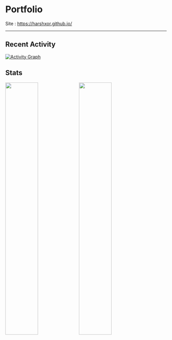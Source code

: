 # Portfolio

Site : https://harshxor.github.io/

---

## Recent Activity
[![Activity Graph](https://github-readme-activity-graph.vercel.app/graph?username=HarshXor&theme=react-dark&area=true)](https://github.com/HarshXor)

## Stats
<img alt="" align="left" width="45%" src="https://github-readme-streak-stats.herokuapp.com/?user=HarshXor&theme=transparent&border_radius=5" />
<img alt="" align="left" width="45%" src="https://github-readme-stats.vercel.app/api/top-langs/?username=HarshXor&layout=compact&theme=radical" />

<!--
**afrzlfa/afrzlfa** is a ✨ _special_ ✨ repository because its `README.md` (this file) appears on your GitHub profile.

Here are some ideas to get you started:

- 🔭 I’m currently working on ...
- 🌱 I’m currently learning ...
- 👯 I’m looking to collaborate on ...
- 🤔 I’m looking for help with ...
- 💬 Ask me about ...
- 📫 How to reach me: ...
- 😄 Pronouns: ...
- ⚡ Fun fact: ...
-->
